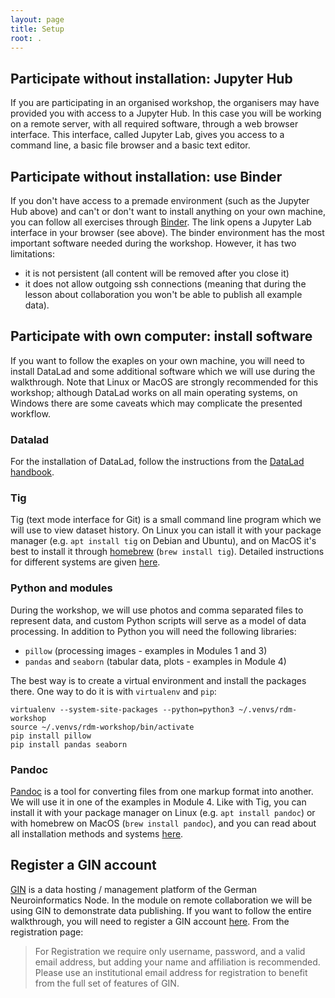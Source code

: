 ```yaml
---
layout: page
title: Setup
root: .
---
```


## Participate without installation: Jupyter Hub
If you are participating in an organised workshop, the organisers may
have provided you with access to a Jupyter Hub. In this case you
will be working on a remote server, with all required software,
through a web browser interface. This interface, called Jupyter Lab,
gives you access to a command line, a basic file browser and a basic
text editor.

## Participate without installation: use Binder
If you don't have access to a premade environment (such as the Jupyter
Hub above) and can't or don't want to install anything on your own
machine, you can follow all exercises through
[Binder](https://mybinder.org/v2/gh/datalad/datalad-binder/HEAD).
The link opens a Jupyter Lab interface in your browser (see
above). The binder environment has the most important software needed
during the workshop. However, it has two limitations:
- it is not persistent (all content will be removed after you close it)
- it does not allow outgoing ssh connections (meaning that during the lesson
about collaboration you won't be able to publish all example data).

## Participate with own computer: install software

If you want to follow the exaples on your own machine, you will need
to install DataLad and some additional software which we will use
during the walkthrough. Note that Linux or MacOS are strongly
recommended for this workshop; although DataLad works on all main
operating systems, on Windows there are some caveats which may
complicate the presented workflow.

### Datalad

For the installation of DataLad, follow the instructions from the
[DataLad
handbook](https://handbook.datalad.org/en/latest/intro/installation.html).

### Tig

Tig (text mode interface for Git) is a small command line program
which we will use to view dataset history. On Linux you can istall it
with your package manager (e.g. `apt install tig` on Debian and
Ubuntu), and on MacOS it's best to install it through
[homebrew](https://brew.sh) (`brew install tig`). Detailed
instructions for different systems are given
[here](https://jonas.github.io/tig/INSTALL.html).

### Python and modules

During the workshop, we will use photos and comma separated files to
represent data, and custom Python scripts will serve as a model of
data processing. In addition to Python you will need the following
libraries:
- `pillow` (processing images - examples in Modules 1 and 3)
- `pandas` and `seaborn` (tabular data, plots - examples in Module 4)

The best way is to create a virtual environment and install the
packages there. One way to do it is with `virtualenv` and `pip`:

~~~
virtualenv --system-site-packages --python=python3 ~/.venvs/rdm-workshop
source ~/.venvs/rdm-workshop/bin/activate
pip install pillow
pip install pandas seaborn
~~~

### Pandoc

[Pandoc](https://pandoc.org/) is a tool for converting files from one
markup format into another. We will use it in one of the examples in
Module 4. Like with Tig, you can install it with your package manager
on Linux (e.g. `apt install pandoc`) or with homebrew on MacOS (`brew
install pandoc`), and you can read about all installation methods and
systems [here](https://pandoc.org/installing.html).

## Register a GIN account

[GIN](https://gin.g-node.org/) is a data hosting / management platform
of the German Neuroinformatics Node. In the module on remote
collaboration we will be using GIN to demonstrate data publishing. If
you want to follow the entire walkthrough, you will need to register a
GIN account [here](https://gin.g-node.org/user/sign_up). From the
registration page:

> For Registration we require only username, password, and a valid
> email address, but adding your name and affiliation is
> recommended. Please use an institutional email address for
> registration to benefit from the full set of features of GIN.

<!---
Here's some Software Carpentry code to display switchable panes
for Windows, Linux and MacOS.

{::options parse_block_html="true" /}
<div>
<ul class="nav nav-tabs nav-justified" role="tablist">
<li role="presentation" class="active"><a data-os="windows" href="#windows" aria-controls="Windows" role="tab" data-toggle="tab">Windows</a></li>
<li role="presentation"><a data-os="macos" href="#macos" aria-controls="macOS" role="tab" data-toggle="tab">macOS</a></li>
<li role="presentation"><a data-os="linux" href="#linux" aria-controls="Linux" role="tab" data-toggle="tab">Linux</a></li>
</ul>

<div class="tab-content">
<article role="tabpanel" class="tab-pane active" id="windows">
Computers with Windows operating systems do not automatically have a Unix Shell program
installed.
In this lesson, we encourage you to use an emulator included in [Git for Windows][install_shell],
which gives you access to both Bash shell commands and Git.

Once installed, you can open a terminal by running the program Git Bash from the Windows start
menu.

**For advanced users:**

As an alternative to Git for Windows you may wish to [Install the Windows Subsystem for Linux][wsl]
which gives access to a Bash shell command-line tool in Windows 10.

Please note that commands in the Windows Subsystem for Linux (WSL) may differ slightly
from those shown in the lesson or presented in the workshop.
</article>

<article role="tabpanel" class="tab-pane" id="macos">
For a Mac computer running macOS Mojave or earlier releases, the default Unix Shell is Bash.
For a Mac computer running macOS Catalina or later releases, the default Unix Shell is Zsh.
Your default shell is available via the Terminal program within your Utilities folder.

To open Terminal, try one or both of the following:
* In Finder, select the Go menu, then select Utilities.
  Locate Terminal in the Utilities folder and open it.
* Use the Mac 'Spotlight' computer search function.
  Search for: `Terminal` and press <kbd>Return</kbd>.

To check if your machine is set up to use something other than Bash,
type `echo $SHELL` in your terminal window.

If your machine is set up to use something other than Bash,
you can run it by opening a terminal and typing `bash`.

[How to Use Terminal on a Mac][mac-terminal]
</article>

<article role="tabpanel" class="tab-pane" id="linux">
The default Unix Shell for Linux operating systems is usually Bash.
On most versions of Linux, it is accessible by running the
[Gnome Terminal][gnome-terminal] or [KDE Konsole][kde-konsole] or [xterm][xterm],
which can be found via the applications menu or the search bar.
If your machine is set up to use something other than Bash,
you can run it by opening a terminal and typing `bash`.
</article>
</div>
</div>

[zip-file]: {{ page.root }}/data/shell-lesson-data.zip
[wsl]: https://docs.microsoft.com/en-us/windows/wsl/install-win10
[mac-terminal]: http://www.macworld.co.uk/feature/mac-software/how-use-terminal-on-mac-3608274/
[gnome-terminal]: https://help.gnome.org/users/gnome-terminal/stable/
[kde-konsole]: https://konsole.kde.org/
[xterm]: https://en.wikipedia.org/wiki/Xterm
[install_shell]: https://carpentries.github.io/workshop-template/#shell

-->
